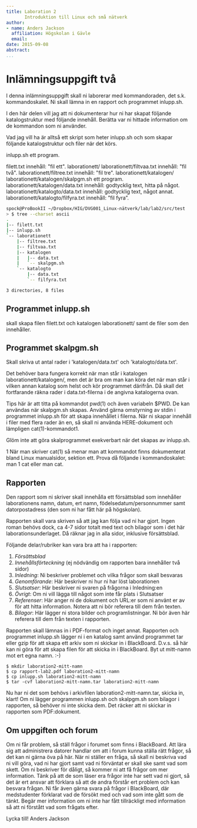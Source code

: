 ```yaml
---
title: Laboration 2
       Introduktion till Linux och små nätverk
author:
- name: Anders Jackson
  affiliation: Högskolan i Gävle
  email:
date: 2015-09-08
abstract:
...
```



Inlämningsuppgift två
================================================================================

I denna inlämningsuppgift skall ni laborerar med kommandoraden, det s.k.
kommandoskalet.
Ni skall lämna in en rapport och programmet inlupp.sh.

I den här delen vill jag att ni dokumenterar hur ni har skapat följande
katalogstruktur med följande innehåll. Berätta var ni hittade information om de
kommandon som ni använder.

Vad jag vill ha är alltså ett skript som heter inlupp.sh och som skapar
följande katalogstruktur och filer när det körs.

inlupp.sh                               ett program.

filett.txt                              innehåll: "fil ett".
laborationett/
laborationett/filtvaa.txt               innehåll: "fil två".
laborationett/filtree.txt               innehåll: "fil tre".
laborationett/katalogen/
laborationett/katalogen/skalpgm.sh      ett program.
laborationett/katalogen/data.txt        innehåll: godtycklig text, hitta på något.
laborationett/katalogto/data.txt        innehåll: godtycklig text, något annat.
laborationett/katalogto/filfyra.txt     innehåll: ”fil fyra”.


```bash
spock@ProBookII ~/Dropbox/HIG/DVG001_Linux-nätverk/lab/lab2/src/test
> $ tree --charset ascii
.
|-- filett.txt
|-- inlupp.sh
`-- laborationett
    |-- filtree.txt
    |-- filtvaa.txt
    |-- katalogen
    |   |-- data.txt
    |   `-- skalpgm.sh
    `-- katalogto
        |-- data.txt
        `-- filfyra.txt

3 directories, 8 files
```



## Programmet inlupp.sh
skall skapa filen filett.txt och katalogen laborationett/ samt de filer som den
innehåller.

## Programmet skalpgm.sh
Skall skriva ut antal rader i 'katalogen/data.txt' och 'katalogto/data.txt'.

Det behöver bara fungera korrekt när man står i katalogen
laborationett/katalogen/, men det är bra om man kan köra det när man står i
vilken annan katalog som helst och kör programmet därifrån. Då skall det
fortfarande räkna rader i data.txt-filerna i de angivna katalogerna ovan.

Tips här är att titta på kommandot pwd(1) och även variabeln $PWD. De kan
användas när skalpgm.sh skapas.  Använd gärna omstyrning av stdin i programmet
inlupp.sh för att skapa innehållet i filerna.  När ni skapar innehåll i filer
med flera rader än en, så skall ni använda HERE-dokument och lämpligen
cat(1)-kommandot1.

Glöm inte att göra skalprogrammet exekverbart när det skapas av inlupp.sh.


1 När man skriver cat(1) så menar man att kommandot finns dokumenterat bland
  Linux manualsidor, sektion ett.
  Prova då följande i kommandoskalet: man 1 cat eller man cat.



Rapporten
--------------------------------------------------------------------------------
Den rapport som ni skriver skall innehålla ett försättsblad som innehåller
laborationens namn, datum, ert namn, födelsedatum/personnummer samt
datorpostadress (den som ni har fått här på högskolan).

Rapporten skall vara skriven så att jag kan följa vad ni har gjort. Ingen roman
behövs dock, ca 4-7 sidor totalt med text och bilagor som i det här
laborationsunderlaget. Då räknar jag in alla sidor, inklusive försättsblad.

Följande delar/rubriker kan vara bra att ha i rapporten:

1. *Försättsblad*
2. *Innehållsförteckning* (ej nödvändig om rapporten bara innehåller två sidor)
3. *Inledning*:    Ni beskriver problemet och vilka frågor som skall besvaras
4. *Genomförande*: Här beskriver ni hur ni har löst laborationen
5. *Slutsatser*:   Här beskriver ni svaren på frågorna i Inledning:en
6. *Övrigt*:       Om ni vill lägga till något som inte får plats i Slutsatser
7. *Referenser*:   Här anger ni de dokument och URL:er som ni använt er av för
                   att hitta information. Notera att ni bör referera till dem
                   från texten.
8. *Bilagor*:      Här lägger ni stora bilder och programlistningar. Ni bör
                   även här referera till dem från texten i rapporten.

Rapporten skall lämnas in i PDF-format och inget annat. Rapporten och
programmet inlupp.sh lägger ni i en katalog samt använd programmet tar eller
gzip för att skapa ett arkiv som ni skickar in i BlackBoard. D.v.s. så här kan
ni göra för att skapa filen för att skicka in i BlackBoard. Byt ut mitt-namn
mot ert egna namn. :-)

    $ mkdir laboration2-mitt-namn
    $ cp rapport-lab2.pdf laboration2-mitt-namn
    $ cp inlupp.sh laboration2-mitt-namn
    $ tar -cvf laboration2-mitt-namn.tar laboration2-mitt-namn

Nu har ni det som behövs i arkivfilen laboration2-mitt-namn.tar, skicka in,
klart!  Om ni lägger programmen inlupp.sh och skalpgm.sh som bilagor i
rapporten, så behöver ni inte skicka dem. Det räcker att ni skickar in
rapporten som PDF:dokument.

Om uppgiften och forum
----------------------
Om ni får problem, så ställ frågor i forumet som finns i BlackBoard. Att lära
sig att administrera datorer handlar om att i forum kunna ställa rätt frågor,
så det kan ni gärna öva på här.  När ni ställer en fråga, så skall ni beskriva
vad ni vill göra, vad ni har gjort samt vad ni förväntat er skall ske samt vad
som skett. Om ni beskriver för dåligt, så kommer ni att få frågor om mer
information. Tänk på att de som läser era frågor inte har sett vad ni gjort, så
det är ert ansvar att förklara så att de andra förstår ert problem och kan
besvara frågan.  Ni får även gärna svara på frågor i BlackBoard, där
medstudenter förklarat vad de försökt med och vad som inte gått som de tänkt.
Begär mer information om ni inte har fått tillräckligt med information så att
ni förstått vad som frågats efter.

Lycka till!
Anders Jackson


